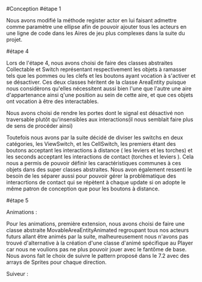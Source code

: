 #Conception 
#étape 1

Nous avons modifié la méthode register actor en lui faisant admettre comme paramètre une ellipse afin de pouvoir ajouter tous les acteurs en une ligne de code dans les Aires de jeu plus complexes dans la suite du projet.

#étape 4

Lors de l'étape 4, nous avons choisi de faire des classes abstraites Collectable et Switch représentant respectivement les objets à ramasser tels que les pommes ou les clefs et les boutons ayant vocation à s'activer et se désactiver. 
Ces deux classes héritent de la classe AreaEntity puisque nous considèrons qu'elles nécessitent aussi bien l'une que l'autre une aire d'appartenance ainsi q'une position au sein de cette aire, et que ces objets ont vocation à être des interactables.

Nous avons choisi de rendre les portes dont le signal est désactivé non traversable plutôt qu'insensibles aux interactions(il nous semblait faire plus de sens de procéder ainsi)


Toutefois nous avons par la suite décidé de diviser les switchs en deux catégories, les ViewSwitch, et les CellSwitch, les premiers étant des boutons acceptant les interactions à distance ( les leviers et les torches) et les seconds acceptant les interactions de contact (torches et leviers ).
Cela nous a permis de pouvoir définir les caractéristiques communes à ces objets dans des super classes abstraites. Nous avon également ressenti le besoin de les séparer aussi pour pouvoir gérer la problématique des interacrtions de contact qui se répètent à chaque update si on adopte le même patron de conception que pour les boutons à distance.

#étape 5 

Animations : 

Pour les animations, première extension, nous avons choisi de faire une classe abstraite MovableAreaEntityAnimated regroupant tous nos acteurs futurs allant être animés par la suite, malheureusement nous n'avons pas trouvé d'alternative à la création d'une classe d'animé spécifique au Player car nous ne voulions pas ne plus pouvoir jouer avec le fantôme de base. 
Nous avons fait le choix de suivre le pattern proposé dans le 7.2 avec des arrays de Sprites pour chaque direction.

Suiveur : 